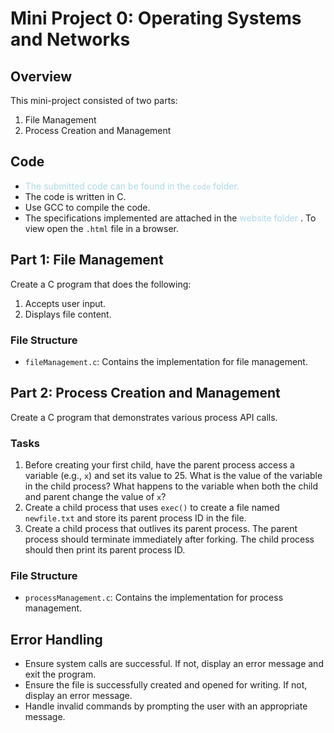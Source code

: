 # Mini Project 0: Operating Systems and Networks

## Overview

This mini-project consisted of two parts:

1. File Management
2. Process Creation and Management

## Code

- <span style="color:lightblue"> The submitted code can be found in the `code` folder. </span>
- The code is written in C.
- Use GCC to compile the code.
- The specifications implemented are attached in the <span style="color:lightblue"> website folder </span>. To view open the `.html` file in a browser.

## Part 1: File Management

Create a C program that does the following:

1. Accepts user input.
2. Displays file content.

### File Structure

- `fileManagement.c`: Contains the implementation for file management.

## Part 2: Process Creation and Management

Create a C program that demonstrates various process API calls.

### Tasks

1. Before creating your first child, have the parent process access a variable (e.g., `x`) and set its value to 25. What is the value of the variable in the child process? What happens to the variable when both the child and parent change the value of `x`?
2. Create a child process that uses `exec()` to create a file named `newfile.txt` and store its parent process ID in the file.
3. Create a child process that outlives its parent process. The parent process should terminate immediately after forking. The child process should then print its parent process ID.

### File Structure

- `processManagement.c`: Contains the implementation for process management.

## Error Handling

- Ensure system calls are successful. If not, display an error message and exit the program.
- Ensure the file is successfully created and opened for writing. If not, display an error message.
- Handle invalid commands by prompting the user with an appropriate message.
